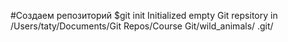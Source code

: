 #Создаем репозиторий
$git init
Initialized empty Git repsitory in /Users/taty/Documents/Git Repos/Course Git/wild_animals/ .git/
